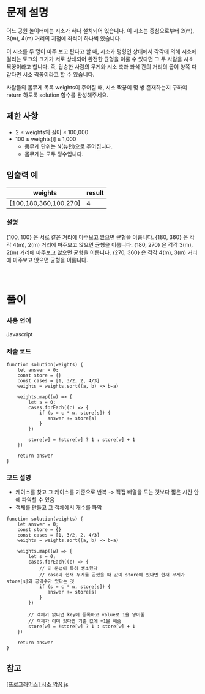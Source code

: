 # 문제 설명

어느 공원 놀이터에는 시소가 하나 설치되어 있습니다. 이 시소는 중심으로부터 2(m), 3(m), 4(m) 거리의 지점에 좌석이 하나씩 있습니다.

이 시소를 두 명이 마주 보고 탄다고 할 때, 시소가 평형인 상태에서 각각에 의해 시소에 걸리는 토크의 크기가 서로 상쇄되어 완전한 균형을 이룰 수 있다면 그 두 사람을 시소 짝꿍이라고 합니다. 즉, 탑승한 사람의 무게와 시소 축과 좌석 간의 거리의 곱이 양쪽 다 같다면 시소 짝꿍이라고 할 수 있습니다.

사람들의 몸무게 목록 weights이 주어질 때, 시소 짝꿍이 몇 쌍 존재하는지 구하여 return 하도록 solution 함수를 완성해주세요.

## 제한 사항

- 2 ≤ weights의 길이 ≤ 100,000
- 100 ≤ weights[i] ≤ 1,000
    - 몸무게 단위는 N(뉴턴)으로 주어집니다.
    - 몸무게는 모두 정수입니다.

## 입출력 예

|weights|result|
|--|--|
|[100,180,360,100,270]|4|

### 설명
{100, 100} 은 서로 같은 거리에 마주보고 앉으면 균형을 이룹니다.
{180, 360} 은 각각 4(m), 2(m) 거리에 마주보고 앉으면 균형을 이룹니다.
{180, 270} 은 각각 3(m), 2(m) 거리에 마주보고 앉으면 균형을 이룹니다.
{270, 360} 은 각각 4(m), 3(m) 거리에 마주보고 앉으면 균형을 이룹니다.
<br />
<br />
<br />

# 풀이

### 사용 언어

Javascript

### 제출 코드

```
function solution(weights) {
    let answer = 0;
    const store = {}
    const cases = [1, 3/2, 2, 4/3]
    weights = weights.sort((a, b) => b-a)
    
    weights.map((w) => {
        let s = 0;
        cases.forEach((c) => {
            if (s = c * w, store[s]) {
               answer += store[s]
            }
        })
        
        store[w] = !store[w] ? 1 : store[w] + 1
    })
    
    return answer
}
```

### 코드 설명
- 케이스를 찾고 그 케이스를 기준으로 반복 -> 직접 배열을 도는 것보다 짧은 시간 안에 파악할 수 있음
- 객체를 만들고 그 객체에서 개수를 파악
```
function solution(weights) {
    let answer = 0;
    const store = {}
    const cases = [1, 3/2, 2, 4/3]
    weights = weights.sort((a, b) => b-a)
    
    weights.map((w) => {
        let s = 0;
        cases.forEach((c) => {
            // 이 문법이 특히 생소했다
            // case와 현재 무게를 곱했을 때 값이 store에 있다면 현재 무게가 store[s]와 공약수가 있다는 것
            if (s = c * w, store[s]) {
               answer += store[s]
            }
        })
        
        // 객체가 없다면 key에 등록하고 value로 1을 넣어줌
        // 객체가 이미 있다면 기존 값에 +1을 해줌
        store[w] = !store[w] ? 1 : store[w] + 1
    })
    
    return answer
}
```

## 참고
[[프로그래머스] 시소 짝꿍 js](https://velog.io/@6792kjs/%ED%94%84%EB%A1%9C%EA%B7%B8%EB%9E%98%EB%A8%B8%EC%8A%A4-%EC%8B%9C%EC%86%8C-%EC%A7%9D%EA%BF%8D-js)